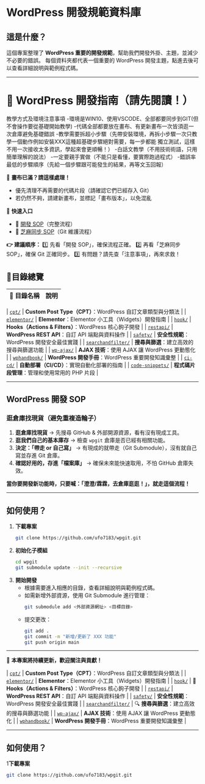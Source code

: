 # WordPress 開發規範資料庫

## 這是什麼？
這個專案整理了 **WordPress 重要的開發規範**，幫助我們開發外掛、主題，並減少不必要的錯誤。
每個資料夾都代表一個重要的 WordPress 開發主題，點進去後可以查看詳細說明與範例程式碼。

---
# 📌 WordPress 開發指南（請先閱讀！）

教學方式及環境注意事項
-環境是WIN10、使用VSCODE、全部都要同步到GIT(但不會操作要從基礎開始教學)
-代碼全部都要放在畫布、有更新畫布一次皆須逛一次倉庫避免基礎錯誤
-教學需要拆超小步驟（先帶安裝環境，再拆小步驟一次只教學一個動作例如安裝XXX這種超基礎步驟絕對需要，每一步都能 獨立測試，這樣不用一次接收太多資訊，學起來會更順暢！）
-白話文教學（不用技術術語，只用簡單理解的說法）
-一定要親手實做（不能只是看懂，要實際跑過程式）
-錯誤率最低的步驟順序（先給一個步驟跟可能發生的結果，再等文玉回報）

🚨 **畫布已滿？請這樣處理！**
- 優先清理不再需要的代碼片段（請確認它們已經存入 Git）
- 若仍然不夠，請建新畫布，並標記「畫布版本」，以免混亂


🚀 **快速入口**
- 📝 [開發 SOP](./WordPress%20開發%20SOP.txt)（完整流程）
- 🔄 [芝麻同步 SOP](./芝麻同步SOP.txt)（Git 維護流程）


**👉 建議順序：**
1️⃣ 先看「開發 SOP」，確保流程正確。
2️⃣ 再看「芝麻同步 SOP」，確保 Git 正確同步。
3️⃣ 有問題？請先查「注意事項」，再來求救！
## 📂目錄總覽
| 📂 目錄名稱 | 說明 |
|------------|--------|

| [`cpt/`](cpt/README.md) | **Custom Post Type（CPT）**：WordPress 自訂文章類型與分類法 |
| [`elementor/`](elementor/README.md) | **Elementor**：Elementor 小工具（Widgets）開發指南 |
| [`hook/`](hook/README.md) | **Hooks（Actions & Filters）**：WordPress 核心鉤子開發 |
| [`restapi/`](restapi/README.md) | **WordPress REST API**：自訂 API 端點與資料操作 |
| [`safety/`](safety/README.md) | **安全性規範**：WordPress 開發安全最佳實踐 |
| [`searchandfilter/`](searchandfilter/README.md) | **搜尋與篩選**：建立高效的搜尋與篩選功能 |
| [`wp-ajax/`](wp-ajax/README.md) | **AJAX 技術**：使用 AJAX 讓 WordPress 更動態化 |
| [`wphandbook/`](wphandbook/README.md) | **WordPress 開發手冊**：WordPress 重要開發知識彙整 |
| [`ci-cd/`](ci-cd/README.md) | **自動部署（CI/CD）**：實現自動化部署的指南 |
| [`code-snippets/`](code-snippets/README.md) | **程式碼片段管理**：管理和使用常用的 PHP 片段 |

---

## WordPress 開發 SOP

### 逛倉庫找現貨（避免重複造輪子）
1. **逛倉庫找現貨** → 先搜尋 GitHub & 外部開源資源，看有沒有現成工具。
2. **逛我們自己的基本庫存** → 檢查 `wpgit` 倉庫是否已經有相關功能。
3. **決定：「帶走 or 自己寫」** → 有現成的就帶走（Git Submodule），沒有就自己寫並存進 Git 倉庫。
4. **確認好用的，存進「檔案庫」** → 確保未來能快速取用，不怕 GitHub 倉庫失效。

**當你要開發新功能時，只要喊：「澄澄/霖霖，去倉庫逛逛！」，就走這個流程！**

---

## 如何使用？
1. **下載專案**
   ```bash
   git clone https://github.com/ufo7183/wpgit.git
   ```
2. **初始化子模組**
   ```bash
   cd wpgit
   git submodule update --init --recursive
   ```
3. **開始開發**
   - 根據需要進入相應的目錄，查看詳細說明與範例程式碼。
   - 如需新增外部資源，使用 Git Submodule 進行管理：
     ```bash
     git submodule add <外部資源網址> <目標目錄>
     ```
   - 提交更改：
     ```bash
     git add .
     git commit -m "新增/更新了 XXX 功能"
     git push origin main
     ```

---

📢 **本專案將持續更新，歡迎關注與貢獻！**


| [`cpt/`](cpt/README.md) |  **Custom Post Type（CPT）**：WordPress 自訂文章類型與分類法 |
| [`elementor/`](elementor/README.md) |  **Elementor**：Elementor 小工具（Widgets）開發指南 |
| [`hook/`](hook/README.md) | 🔗 **Hooks（Actions & Filters）**：WordPress 核心鉤子開發 |
| [`restapi/`](restapi/README.md) |  **WordPress REST API**：自訂 API 端點與資料操作 |
| [`safety/`](safety/README.md) |  **安全性規範**：WordPress 開發安全最佳實踐 |
| [`searchandfilter/`](searchandfilter/README.md) | 🔍 **搜尋與篩選**：建立高效的搜尋與篩選功能 |
| [`wp-ajax/`](wp-ajax/README.md) |  **AJAX 技術**：使用 AJAX 讓 WordPress 更動態化 |
| [`wphandbook/`](wphandbook/README.md) |  **WordPress 開發手冊**：WordPress 重要開發知識彙整 |

---

##  如何使用？
1️**下載專案**
```bash
git clone https://github.com/ufo7183/wpgit.git